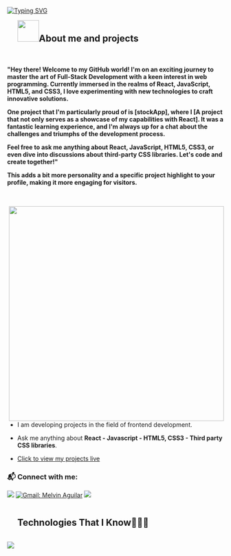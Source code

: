 
<a href="https://git.io/typing-svg"><img src="https://readme-typing-svg.demolab.com?font=comic+sense&weight=600&size=23&pause=1000&color=1E88E5&vCenter=true&width=800&height=60&lines=Hi,+I+am+Kadir;%F0%9F%91%A8%F0%9F%8F%BB%E2%80%8D%F0%9F%92%BB+A+Front+End+Developer.;%F0%9F%93%91+Studying+on+being+Full+Stack+Developer.+;%F0%9F%8E%93+About+to+graduate+from+Software+Engineering.;%F0%9F%92%99+Love+to+learn+new+stuffs." alt="Typing SVG" /></a>

<!--h2 without bottom border-->
<div id="user-content-toc">
  <ul align="left">
    <summary> <img src = "./assets/img/about_me.gif" width = 50px ><h2 style="display: inline-block">About me and projects</h2></summary>
  </ul>
</div>



<h4 style="display: inline-block; align="center">"Hey there! Welcome to my GitHub world! I'm on an exciting journey to master the art of Full-Stack Development with a keen interest in web programming. Currently immersed in the realms of React, JavaScript, HTML5, and CSS3, I love experimenting with new technologies to craft innovative solutions.

One project that I'm particularly proud of is [stockApp], where I [A project that not only serves as a showcase of my capabilities with React]. It was a fantastic learning experience, and I'm always up for a chat about the challenges and triumphs of the development process.

Feel free to ask me anything about React, JavaScript, HTML5, CSS3, or even dive into discussions about third-party CSS libraries. Let's code and create together!"

This adds a bit more personality and a specific project highlight to your profile, making it more engaging for visitors.

</h4>
   


 <picture> <img src="https://images.surferseo.art/ab2827f1-a2ea-469f-874f-de59c41af595.jpeg" align="right"  width = 500px /> </picture>

- I am developing projects in the field of frontend development.
  

  
- Ask me anything about **React - Javascript - HTML5, CSS3 - Third party CSS libraries**.

- <p>
  <a href="https://vercel.com/dashboard" >Click to view my projects live</a>
</p>

### 📬 Connect with me: 
[![](https://img.shields.io/badge/linkedin-%230077B5.svg?&style=for-the-badge&logo=linkedin&logoColor=white)](https://www.linkedin.com/in/kadir-g%C3%BCrsoy-b376b7298/)
[![Gmail: Melvin Aguilar](https://img.shields.io/badge/-gmail-red?style=for-the-badge&logo=Gmail&logoColor=white&link=mailto:alidrl26@gmail.com)](mailto:gursoya.kadir@gmail.com)
![](https://komarev.com/ghpvc/?username=KadirGursoy&color=blue&style=for-the-badge)


<div id="user-content-toc">
  <ul>
    <summary><h2 style="display: inline-block">Technologies That I Know👨🏻‍💻</h2></summary>
  </ul>
</div>
<!--tech stack icons-->
<p>
  <a href="https://skillicons.dev" >
    <img src="https://skillicons.dev/icons?i=html,css,js,ts,react,redux,bootstrap,materialui,tailwind,sass,styledcomponents,postman,github,vercel,vite,git,vscode,figma&perline=15" />
  </a>
</p>
